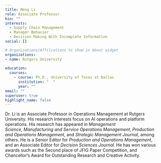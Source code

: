 ```yaml
---
title: Meng Li
role: Associate Professor
bio: ""
interests:
  - Supply Chain Management
  - Manager Behavior
  - Decision Making With Incomplete Information
social: []

# Organizations/Affiliations to show in About widget
organizations:
- name: Rutgers University
  
education:
  courses:
    - course: Ph.D., University of Texas at Dallas
      institution: "  "
      year: ""
email: ""
superuser: true
highlight_name: false
---
```

Dr. Li is an Associate Professor in Operations Management at Rutgers University. His research interests focus on AI operations and platform operations. His research has appeared in *Management Science*, *Manufacturing and Service Operations Management*, *Production and Operations Management*, and *Strategic Management Journal,* among others. He is a Senior Editor for *Production and Operations Management*, and an Associate Editor for *Decision Sciences Journal.* He has won various awards such as the Second place of JFIG Paper Competition, and Chancellor’s Award for Outstanding Research and Creative Activity.
